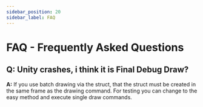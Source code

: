 ```yaml
---
sidebar_position: 20
sidebar_label: FAQ
---
```



# FAQ - Frequently Asked Questions

## **Q: Unity crashes, i think it is Final Debug Draw?**

**A:** If you use batch drawing via the struct, that the struct must be created in the same frame as the drawing command. For testing you can change to the easy method and execute single draw commands.

